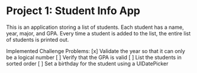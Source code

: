 # Project 1: Student Info App

This is an application storing a list of students. Each student has a name, year, major, and GPA. Every time a student is added to the list, the entire list of students is printed out.

Implemented Challenge Problems:
[x] Validate the year so that it can only be a logical number
[ ] Verify that the GPA is valid
[ ] List the students in sorted order
[ ] Set a birthday for the student using a UIDatePicker